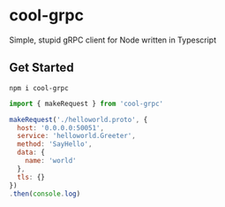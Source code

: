 # cool-grpc

Simple, stupid gRPC client for Node written in Typescript

## Get Started

```
npm i cool-grpc
```

```js
import { makeRequest } from 'cool-grpc'

makeRequest('./helloworld.proto', {
  host: '0.0.0.0:50051',
  service: 'helloworld.Greeter',
  method: 'SayHello',
  data: {
    name: 'world'
  },
  tls: {}
})
.then(console.log)
```
